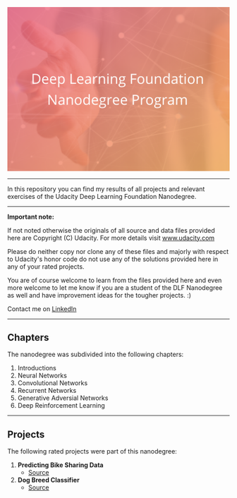 ![](DLF.png)

---

In this repository you can find my results of all projects and relevant exercises of the Udacity Deep Learning Foundation Nanodegree.

---

**Important note:**

If not noted otherwise the originals of all source and data files provided here are Copyright (C) Udacity.
For more details visit www.udacity.com

Please do neither copy nor clone any of these files and majorly with respect to Udacity's honor code do not use any of the solutions provided here in any of your rated projects.

You are of course welcome to learn from the files provided here and even more welcome to let me know if you are a student of the DLF Nanodegree as well and have improvement ideas for the tougher projects. :) 

Contact me on [LinkedIn](https://www.linkedin.com/in/michael-ikemann/)

---

## Chapters ##

The nanodegree was subdivided into the following chapters:

1. Introductions
2. Neural Networks
3. Convolutional Networks
4. Recurrent Networks
5. Generative Adversial Networks
6. Deep Reinforcement Learning

---

## Projects ##

The following rated projects were part of this nanodegree:

1. **Predicting Bike Sharing Data**
    - [Source](2_1_Project_1_FirstNeuralNetwork/Your_first_neural_network.ipynb)
2. **Dog Breed Classifier**
    - [Source](3_3_Project_2_Dog_Breed_Classifier/dog_app.ipynb)
